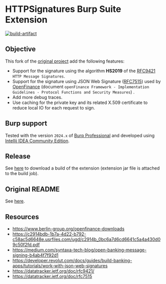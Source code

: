 # HTTPSignatures Burp Suite Extension

[![build-artifact](https://github.com/righettod/HTTPSignatures/actions/workflows/maven.yml/badge.svg?branch=main)](https://github.com/righettod/HTTPSignatures/actions/workflows/maven.yml)

## Objective

This fork of the [original project](https://github.com/nccgroup/HTTPSignatures) add the following features:
* Support for the signature using the algorithm **HS2019** of the [RFC9421](https://datatracker.ietf.org/doc/rfc9421/) `HTTP Message Signatures`.
* Support for the signature using JSON Web Signature ([RFC7515](https://datatracker.ietf.org/doc/rfc7515/)) used by [OpenFinance](https://www.berlin-group.org/openfinance-downloads) (document `openFinance Framework - Implementation Guidelines - Protocol Functions and Security Measures`) .
* Add more debug traces.
* Use caching for the private key and its related X.509 certificate to reduce local IO for each request to sign.

## Burp support

Tested with the version `2024.x` of [Burp Professional](https://portswigger.net/burp/pro) and developed using [Intellij IDEA Community Edition](https://www.jetbrains.com/idea/download).

## Release

See [here](https://github.com/righettod/HTTPSignatures/actions) to download a build of the extension (extension jar file is attached to the build job).

## Original README

See [here](README-original.md).

## Resources

* https://www.berlin-group.org/openfinance-downloads
* https://c2914bdb-1b7a-4d22-b792-c58ac5d6648e.usrfiles.com/ugd/c2914b_0bc6a7d6cd6641c5a4a430d09c50f2fd.pdf
* https://medium.com/syntaxa-tech-blog/open-banking-message-signing-b4ab4f7f92d1
* https://developer.revolut.com/docs/guides/build-banking-apps/tutorials/work-with-json-web-signatures
* https://datatracker.ietf.org/doc/rfc9421/
* https://datatracker.ietf.org/doc/rfc7515
